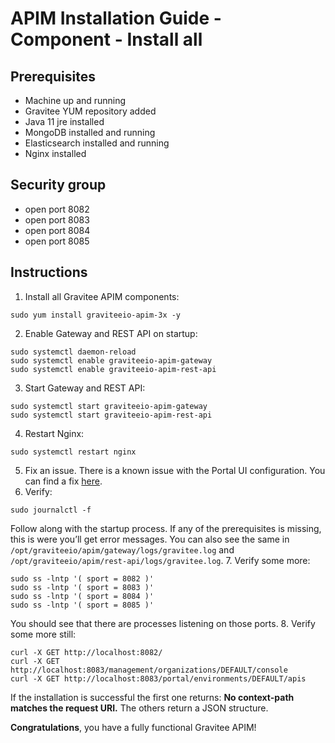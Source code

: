 # APIM Installation Guide - Component - Install all

## Prerequisites

* Machine up and running
* Gravitee YUM repository added
* Java 11 jre installed
* MongoDB installed and running
* Elasticsearch installed and running
* Nginx installed

## Security group

* open port 8082
* open port 8083
* open port 8084
* open port 8085

## Instructions

1. Install all Gravitee APIM components:

```
sudo yum install graviteeio-apim-3x -y
```

2. Enable Gateway and REST API on startup:

```
sudo systemctl daemon-reload
sudo systemctl enable graviteeio-apim-gateway
sudo systemctl enable graviteeio-apim-rest-api
```

3. Start Gateway and REST API:

```
sudo systemctl start graviteeio-apim-gateway
sudo systemctl start graviteeio-apim-rest-api
```

4. Restart Nginx:

```
sudo systemctl restart nginx
```

5. Fix an issue. There is a known issue with the Portal UI configuration. You can find a fix [here](installation-guide-amazon-issue.md).
6. Verify:

```
sudo journalctl -f
```

Follow along with the startup process. If any of the prerequisites is missing, this is were you’ll get error messages. You can also see the same in `/opt/graviteeio/apim/gateway/logs/gravitee.log` and `/opt/graviteeio/apim/rest-api/logs/gravitee.log`. 7. Verify some more:

```
sudo ss -lntp '( sport = 8082 )'
sudo ss -lntp '( sport = 8083 )'
sudo ss -lntp '( sport = 8084 )'
sudo ss -lntp '( sport = 8085 )'
```

You should see that there are processes listening on those ports. 8. Verify some more still:

```
curl -X GET http://localhost:8082/
curl -X GET http://localhost:8083/management/organizations/DEFAULT/console
curl -X GET http://localhost:8083/portal/environments/DEFAULT/apis
```

If the installation is successful the first one returns: **No context-path matches the request URI.** The others return a JSON structure.

**Congratulations**, you have a fully functional Gravitee APIM!
